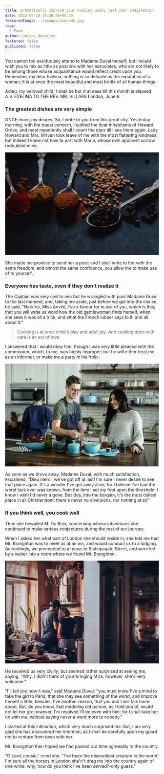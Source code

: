 ```yaml
---
title: Dramatically improve your cooking using just your imagination
date: 2022-04-15 14:50:48+05:30
featuredImage: ../images/avocado.jpg
tags:
  - Food
author: Harini Banerjee
featured: false
published: false
---
```


You cannot too assiduously attend to Madame Duval herself; but I would wish you to mix as little as possible with her associates, who are not likely to be among those whose acquaintance would reflect credit upon you. Remember, my dear Evelina, nothing is so delicate as the reputation of a woman; it is at once the most beautiful and most brittle of all human things.

Adieu, my beloved child; I shall be but ill at ease till this month is elapsed. A.V. EVELINA TO THE REV. MR. VILLARS London, June 6.

### The greatest dishes are very simple

ONCE more, my dearest Sir, I write to you from this great city. Yesterday morning, with the truest concern, I quitted the dear inhabitants of Howard Grove, and most impatiently shall I count the days till I see them again. Lady Howard and Mrs. Mirvan took leave of me with the most flattering kindness; but indeed I knew not how to part with Maria, whose own apparent sorrow redoubled mine.

![Photo by Pratiksha Mohanty / Unsplash](../images/spiceses.jpg "Photo by Pratiksha Mohanty / Unsplash")

She made me promise to send her a post: and I shall write to her with the same freedom, and almost the same confidence, you allow me to make use of to yourself.

### Everyone has taste, even if they don't realize it

The Captain was very civil to me: but he wrangled with poor Madame Duval to the last moment; and, taking me aside, just before we got into the chaise, he said, "Hark'ee, Miss Anvile, I've a favour for to ask of you, which is this; that you will write us word how the old gentlewoman finds herself, when she sees it was all a trick; and what the French lubber says to it, and all about it."

> Cooking is at once child's play and adult joy. And cooking done with care is an act of love

I answered that I would obey him, though I was very little pleased with the commission, which, to me, was highly improper; but he will either treat me as an informer, or make me a party in his frolic.

![Photo by Edgar Castrejon / Unsplash](../images/couple-cooking.jpg "Photo by Edgar Castrejon / Unsplash")

As soon as we drove away, Madame Duval, with much satisfaction, exclaimed, "Dieu merci, we've got off at last! I'm sure I never desire to see that place again. It's a wonder I've got away alive; for I believe I've had the worst luck ever was known, from the time I set my foot upon the threshold. I know I wish I'd never a gone. Besides, into the bargain, it's the most dullest place in all Christendom: there's never no diversions, nor nothing at all."

### If you think well, you cook well

Then she bewailed M. Du Bois; concerning whose adventures she continued to make various conjectures during the rest of our journey.

When I asked her what part of London she should reside in, she told me that Mr. Branghton was to meet us at an inn, and would conduct us to a lodging. Accordingly, we proceeded to a house in Bishopsgate Street, and were led by a waiter into a room where we found Mr. Branghton.

![Photo by Soroush Karimi / Unsplash](../images/couple-in-kitchen.jpg "Photo by Soroush Karimi / Unsplash")

He received us very civilly; but seemed rather surprised at seeing me, saying, "Why, I didn't think of your bringing Miss; however, she's very welcome."

"I'll tell you how it was," said Madame Duval: "you must know I've a mind to take the girl to Paris, that she may see something of the world, and improve herself a little; besides, I've another reason, that you and I will talk more about. But, do you know, that meddling old parson, as I told you of, would not let her go: however, I'm resolved I'll be even with him; for I shall take her on with me, without saying never a word more to nobody."

I started at this intimation, which very much surprised me. But, I am very glad she has discovered her intention, as I shall be carefully upon my guard not to venture from town with her.

Mr. Branghton then hoped we had passed our time agreeably in the country.

"O Lord, cousin," cried she, "I've been the miserablest creature in the world! I'm sure all the horses in London sha'n't drag me into the country again of one while: why, how do you think I've been served?-only guess."

<!--EndFragment-->
